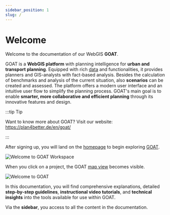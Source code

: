 ```yaml
---
sidebar_position: 1
slug: /
---
```


# Welcome

Welcome to the documentation of our WebGIS **GOAT**.

GOAT is a **WebGIS platform** with planning intelligence for **urban and transport planning**. Equipped with rich [data](../data/data_basis) and functionalities, it provides planners and GIS-analysts with fact-based analysis. Besides the calculation of benchmarks and analysis of the current situation, also **scenarios** can be created and assessed. The platform offers a modern user interface and an intuitive user flow to simplify the planning process. GOAT's main goal is to enable **smarter, more collaborative and efficient planning** through its innovative features and design. 

:::tip Tip

Want to know more about GOAT? Visit our website: https://plan4better.de/en/goat/

:::

After signing up, you will land on the [homepage](../workspace/home.md) to begin exploring [GOAT](https://goat.plan4better.de/login). 

![Welcome to GOAT Workspace](/img/workspace/home/home_general.png "Geo Open Accessibility Tool - GOAT- Workspace")

When you click on a project, the GOAT [map view](../map/interface_overview.md) becomes visible.

![Welcome to GOAT](/img/welcome/welcome_2.png "Geo Open Accessibility Tool - GOAT")


In this documentation, you will find comprehensive explanations, detailed **step-by-step guidelines**, **instructional video tutorials**, and **technical insights** into the tools available for use within GOAT.

Via the **sidebar**, you access to all the content in the documentation.
